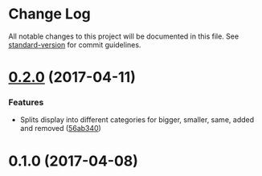 # Change Log

All notable changes to this project will be documented in this file. See [standard-version](https://github.com/conventional-changelog/standard-version) for commit guidelines.

<a name="0.2.0"></a>
# [0.2.0](https://github.com/Southpaw17/webpack-compare/compare/v0.1.0...v0.2.0) (2017-04-11)


### Features

* Splits display into different categories for bigger, smaller, same, added and removed ([56ab340](https://github.com/Southpaw17/webpack-compare/commit/56ab340))



<a name="0.1.0"></a>
# 0.1.0 (2017-04-08)
